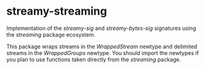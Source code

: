 # streamy-streaming

Implementation of the *streamy-sig* and *streamy-bytes-sig* signatures using
the *streaming* package ecosystem.

This package wraps streams in the *WrappedStream* newtype and delimited streams
in the *WrappedGroups* newtype. You should import the newtypes if you plan to
use functions taken directly from the *streaming* package. 
